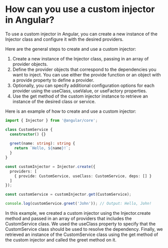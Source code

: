 # How can you use a custom injector in Angular?

To use a custom injector in Angular, you can create a new instance of the Injector class and configure it with the desired providers.

Here are the general steps to create and use a custom injector:

1. Create a new instance of the Injector class, passing in an array of provider objects.
2. Define the provider objects that correspond to the dependencies you want to inject. You can use either the provide function or an object with a provide property to define a provider.
3. Optionally, you can specify additional configuration options for each provider using the useClass, useValue, or useFactory properties.
3. Use the get method of the custom injector instance to retrieve an instance of the desired class or service.

Here is an example of how to create and use a custom injector:

```typescript
import { Injector } from '@angular/core';

class CustomService {
  constructor() {}
  
  greet(name: string): string {
    return `Hello, ${name}!`;
  }
}

const customInjector = Injector.create({
  providers: [
    { provide: CustomService, useClass: CustomService, deps: [] }
  ]
});

const customService = customInjector.get(CustomService);

console.log(customService.greet('John')); // Output: Hello, John!
```

In this example, we created a custom injector using the Injector.create method and passed in an array of providers that includes the CustomService class. We used the useClass property to specify that the CustomService class should be used to resolve the dependency. Finally, we retrieved an instance of the CustomService class using the get method of the custom injector and called the greet method on it.